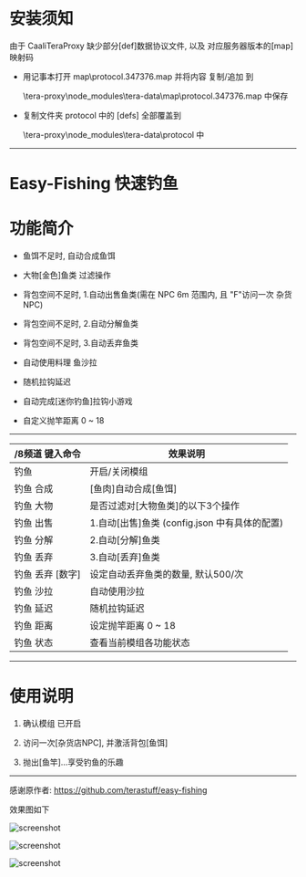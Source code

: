 # 安装须知

由于 CaaliTeraProxy 缺少部分[def]数据协议文件, 以及 对应服务器版本的[map]映射码

- 用记事本打开 map\protocol.347376.map 并将内容 复制/追加 到

    \tera-proxy\node_modules\tera-data\map\protocol.347376.map 中保存

- 复制文件夹 protocol 中的 [defs] 全部覆盖到

    \tera-proxy\node_modules\tera-data\protocol 中

------

Easy-Fishing 快速钓鱼
======

# 功能简介

- 鱼饵不足时, 自动合成鱼饵

- 大物[金色]鱼类 过滤操作

- 背包空间不足时, 1.自动出售鱼类(需在 NPC 6m 范围内, 且 "F"访问一次 杂货NPC)

- 背包空间不足时, 2.自动分解鱼类

- 背包空间不足时, 3.自动丢弃鱼类

- 自动使用料理 鱼沙拉

- 随机拉钩延迟

- 自动完成[迷你钓鱼]拉钩小游戏

- 自定义抛竿距离 0 ~ 18

------

/8频道 键入命令 | 效果说明
--- | ---
钓鱼 | 开启/关闭模组
钓鱼 合成 | [鱼肉]自动合成[鱼饵]
钓鱼 大物 | 是否过滤对[大物鱼类]的以下3个操作
钓鱼 出售 | 1.自动[出售]鱼类 (config.json 中有具体的配置)
钓鱼 分解 | 2.自动[分解]鱼类
钓鱼 丢弃 | 3.自动[丢弃]鱼类
钓鱼 丢弃 [数字] | 设定自动丢弃鱼类的数量, 默认500/次
钓鱼 沙拉 | 自动使用沙拉
钓鱼 延迟 | 随机拉钩延迟
钓鱼 距离 | 设定抛竿距离 0 ~ 18
钓鱼 状态 | 查看当前模组各功能状态

------

# 使用说明

1) 确认模组 已开启

2) 访问一次[杂货店NPC], 并激活背包[鱼饵]

3) 抛出[鱼竿]...享受钓鱼的乐趣

------

感谢原作者: https://github.com/terastuff/easy-fishing

效果图如下

![screenshot](https://github.com/zc149352394/Easy-Fishing/blob/master/screenshot/01.png)

![screenshot](https://github.com/zc149352394/Easy-Fishing/blob/master/screenshot/02.png)

![screenshot](https://github.com/zc149352394/Easy-Fishing/blob/master/screenshot/03.png)
